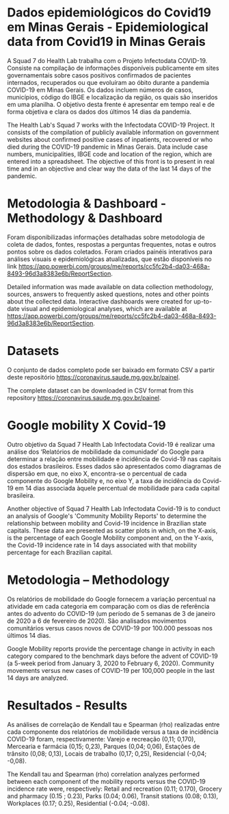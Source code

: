 # Dados epidemiológicos do Covid19 em Minas Gerais - Epidemiological data from Covid19 in Minas Gerais
A Squad 7 do Health Lab trabalha com o Projeto Infectodata COVID-19. Consiste na compilação de informações disponíveis publicamente em sites governamentais sobre casos positivos confirmados de pacientes internados, recuperados ou que evoluíram ao óbito durante a pandemia COVID-19 em Minas Gerais. Os dados incluem números de casos, municípios, código do IBGE e localização da região, os quais são inseridos em uma planilha.  O objetivo desta frente é apresentar em tempo real e de forma objetiva e clara os dados dos últimos 14 dias da pandemia.

The Health Lab's Squad 7 works with the Infectodata COVID-19 Project. It consists of the compilation of publicly available information on government websites about confirmed positive cases of inpatients, recovered or who died during the COVID-19 pandemic in Minas Gerais. Data include case numbers, municipalities, IBGE code and location of the region, which are entered into a spreadsheet. The objective of this front is to present in real time and in an objective and clear way the data of the last 14 days of the pandemic.

# Metodologia & Dashboard - Methodology & Dashboard
Foram disponibilizadas informações detalhadas sobre metodologia de coleta de dados, fontes, respostas a perguntas frequentes, notas e outros pontos sobre os dados coletados. Foram criados painéis interativos para análises visuais e epidemiológicas atualizadas, que estão disponíveis no link https://app.powerbi.com/groups/me/reports/cc5fc2b4-da03-468a-8493-96d3a8383e6b/ReportSection.

Detailed information was made available on data collection methodology, sources, answers to frequently asked questions, notes and other points about the collected data. Interactive dashboards were created for up-to-date visual and epidemiological analyses, which are available at https://app.powerbi.com/groups/me/reports/cc5fc2b4-da03-468a-8493-96d3a8383e6b/ReportSection.

# Datasets
O conjunto de dados completo pode ser baixado em formato CSV a partir deste repositório https://coronavirus.saude.mg.gov.br/painel. 

The complete dataset can be downloaded in CSV format from this repository https://coronavirus.saude.mg.gov.br/painel.

# Google mobility X Covid-19 
Outro objetivo da Squad 7 Health Lab Infectodata Covid-19 é realizar uma análise dos ‘Relatórios de mobilidade da comunidade’ do Google para determinar a relação entre mobilidade e incidência de Covid-19 nas capitais dos estados brasileiros. Esses dados são apresentados como diagramas de dispersão em que, no eixo X, encontra-se o percentual de cada componente do Google Mobility e, no eixo Y, a taxa de incidência do Covid-19 em 14 dias associada àquele percentual de mobilidade para cada capital brasileira.

Another objective of Squad 7 Health Lab Infectodata Covid-19 is to conduct an analysis of Google's 'Community Mobility Reports' to determine the relationship between mobility and Covid-19 incidence in Brazilian state capitals. These data are presented as scatter plots in which, on the X-axis, is the percentage of each Google Mobility component and, on the Y-axis, the Covid-19 incidence rate in 14 days associated with that mobility percentage for each Brazilian capital.

# Metodologia – Methodology
Os relatórios de mobilidade do Google fornecem a variação percentual na atividade em cada categoria em comparação com os dias de referência antes do advento do COVID-19 (um período de 5 semanas de 3 de janeiro de 2020 a 6 de fevereiro de 2020). São analisados movimentos comunitários versus casos novos de COVID-19 por 100.000 pessoas nos últimos 14 dias.

Google Mobility reports provide the percentage change in activity in each category compared to the benchmark days before the advent of COVID-19 (a 5-week period from January 3, 2020 to February 6, 2020). Community movements versus new cases of COVID-19 per 100,000 people in the last 14 days are analyzed.

# Resultados - Results
As análises de correlação de Kendall tau e Spearman (rho) realizadas entre cada componente dos relatórios de mobilidade versus a taxa de incidência COVID-19 foram, respectivamente: Varejo e recreação (0,11; 0,170), Mercearia e farmácia (0,15; 0,23), Parques (0,04; 0,06), Estações de trânsito (0,08; 0,13), Locais de trabalho (0,17; 0,25), Residencial (-0,04; -0,08).

The Kendall tau and Spearman (rho) correlation analyzes performed between each component of the mobility reports versus the COVID-19 incidence rate were, respectively: Retail and recreation (0.11; 0.170), Grocery and pharmacy (0.15 ; 0.23), Parks (0.04; 0.06), Transit stations (0.08; 0.13), Workplaces (0.17; 0.25), Residential (-0.04; -0.08).

